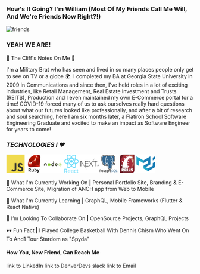 ### How's It Going? I'm William (Most Of My Friends Call Me Will, And We're Friends Now Right?!)

<img src="https://media1.tenor.com/images/1830b67bc1895d70047012fb6ac8ef0f/tenor.gif?itemid=17612038" alt="friends" > 

### YEAH WE ARE!






📒 The Cliff's Notes On Me 📒

I'm a Military Brat who has seen and lived in so many places people only get to see on TV or a globe 🌍. I completed my BA at Georgia State University in 2009 in Communications and since then, I've held roles in a lot of exciting industries, like Retail Management, Real Estate Investment and Trusts (REITS), Production and I even maintained my own E-Commerce portal for a time! COVID-19 forced many of us to ask ourselves really hard questions about what our futures looked like professionally, and after a bit of research and soul searching, here I am six months later, a Flatiron School Software Engineering Graduate and excited to make an impact as Software Engineer for years to come!

### _TECHNOLOGIES I ❤_

<img src="https://raw.githubusercontent.com/devicons/devicon/7a4ca8aa871d6dca81691e018d31eed89cb70a76/icons/javascript/javascript-original.svg" alt="jslogo" width="50px" height="50px"><img src="https://raw.githubusercontent.com/devicons/devicon/7a4ca8aa871d6dca81691e018d31eed89cb70a76/icons/ruby/ruby-original-wordmark.svg" alt="rblogo" width="50px" height="50px"><img src="https://raw.githubusercontent.com/devicons/devicon/7a4ca8aa871d6dca81691e018d31eed89cb70a76/icons/nodejs/nodejs-original-wordmark.svg" alt="nodelogo" width="50px" height="50px"><img src="https://raw.githubusercontent.com/devicons/devicon/7a4ca8aa871d6dca81691e018d31eed89cb70a76/icons/react/react-original-wordmark.svg" alt="reactlogo" width="50px" height="50px"><img src="https://raw.githubusercontent.com/devicons/devicon/7a4ca8aa871d6dca81691e018d31eed89cb70a76/icons/nextjs/nextjs-original-wordmark.svg" alt="nextlogo" width="50px" height="50px"><img src="https://raw.githubusercontent.com/devicons/devicon/7a4ca8aa871d6dca81691e018d31eed89cb70a76/icons/postgresql/postgresql-original-wordmark.svg" alt="psqllogo" width="50px" height="50px"><img src="https://raw.githubusercontent.com/devicons/devicon/7a4ca8aa871d6dca81691e018d31eed89cb70a76/icons/rails/rails-original-wordmark.svg" alt="railslogo" width="50px" height="50px"><img src="https://raw.githubusercontent.com/devicons/devicon/7a4ca8aa871d6dca81691e018d31eed89cb70a76/icons/materialui/materialui-original.svg" alt="muilogo" width="50px" height="50px">


🔬 What I'm Currently Working On **|** Personal Portfolio Site, Branding & E-Commerce Site, Migration of ANCH app from Web to Mobile

🌱 What I'm Currently Learning **|** GraphQL, Mobile Frameworks (Flutter & React Native)

🤝 I’m Looking To Collaborate On **|** OpenSource Projects, GraphQL Projects

🕶 Fun Fact **|** I Played College Basketball With Dennis Chism Who Went On To And1 Tour Stardom as "Spyda"


#### How You, New Friend, Can Reach Me
link to LinkedIn
link to DenverDevs slack
link to Email

<!--
**Jawnny5/Jawnny5** is a ✨ _special_ ✨ repository because its `README.md` (this file) appears on your GitHub profile.

Here are some ideas to get you started:

- 🔭 I’m currently working on ...
- 🌱 I’m currently learning ...
- 👯 I’m looking to collaborate on ...
- 🤔 I’m looking for help with ...
- 💬 Ask me about ...
- 📫 How to reach me: ...
- 😄 Pronouns: ...
- ⚡ Fun fact: ...
-->
